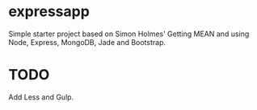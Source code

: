 expressapp
==========

Simple starter project based on Simon Holmes' Getting MEAN and using Node, Express, MongoDB, Jade and Bootstrap.

TODO
====
Add Less and Gulp.
